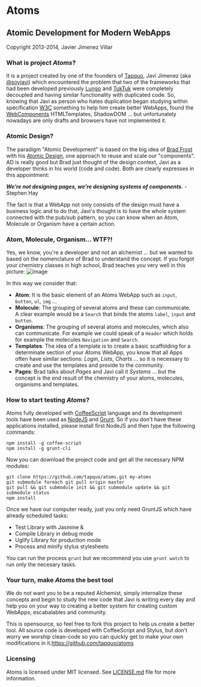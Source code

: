 # Atoms
## Atomic Development for Modern WebApps
Copyright 2013-2014, Javier Jimenez Villar


### What is project *Atoms*?
It is a project created by one of the founders of [Tapquo](http://tapquo.com), Javi Jimenez (aka [@soyjavi](http://twitter.com/soyjavi)) which encountered the problem that two of the frameworks that had been developed previously [Lungo](http://lungo.tapquo.com) and [TukTuk](http://tuktuk.tapquo.com) were completely decoupled and having similar functionality with duplicated code. So, knowing that Javi as person who hates duplication began studying within specification [W3C](http://www.w3.org/) something to help him create better WebApps, found the [WebComponents](https://dvcs.w3.org/hg/webcomponents/raw-file/tip/explainer/index.html) HTMLTemplates, ShadowDOM ... but unfortunately nowadays are only drafts and browsers have not implemented  it.


### Atomic Design?

The paradigm "Atomic Development" is based on the big idea of [Brad Frost](http://bradfrostweb.com) with his [Atomic Design](http://bradfrostweb.com/blog/post/atomic-web-design/), one approach to reuse and scale our "components". AD is really good but Brad just thought of the design context, Javi as a developer thinks in his world (code and code). Both are clearly expresses in this appointment:

***We’re not designing pages, we’re designing systems of components.*** - Stephen Hay

The fact is that a WebApp not only consists of the design must have a business logic and to do that, Javi's thought is to have the whole system connected with the pub/sub pattern, so you can know when an Atom, Molecule or Organism have a certain action.


### Atom, Molecule, Organism… WTF?!
Yes, we know, you're a developer and not an alchemist ... but we wanted to based on the nomenclature of Brad to understand the concept. If you forgot your chemistry classes in high school, Brad teaches you very well in this picture:
![image](http://cdn.tapquo.com/images/atoms/atomic-design-process.png)

In this way we consider that:

* **Atom**: It is the basic element of an Atoms WebApp such as `input`, `button`, `ul`, `img` ...
* **Molecule**: The grouping of several atoms and these can communicate. A clear example would be a `Search` that binds the atoms `label`, `input` and `button`.
* **Organisms**: The grouping of several atoms and molecules, which also can communicate. For example we could speak of a `Header` which holds for example the molecules `Navigation` and `Search`.
* **Templates**: The idea of ​​a template is to create a basic scaffolding for a determinate section of your Atoms WebApp, you know that all Apps often have similar sections: *Login*, *Lists*, *Charts* ... so it is necessary to create and use the templates and provide to the community.
* **Pages**: Brad talks about *Pages* and Javi call it *Systems* ... but the concept is the end result of the chemistry of your atoms, molecules, organisms and templates.


### How to start testing *Atoms*?
Atoms fully developed with [CoffeeScript](http://coffeescript.org) language and its development tools have been used as [NodeJS](http://nodejs.org) and [Grunt](http://gruntjs.com). So if you don't have these applications installed, please install first NodeJS and then type the following commands:

```
npm install -g coffee-script
npm install -g grunt-cli
```

Now you can download the project code and get all the necessary NPM modules:

```
git clone https://github.com/tapquo/atoms.git my-atoms
git submodule foreach git pull origin master
git pull && git submodule init && git submodule update && git submodule status
npm install
```

Once we have our computer ready, just you only need GruntJS which have already scheduled tasks:

* Test Library with Jasmine & 
* Compile Library in debug mode
* Uglify Library for production mode
* Process and minify stylus stylesheets

You can run the process `grunt` but we recommend you use `grunt watch` to run only the necesary tasks.


### Your turn, make *Atoms* the best tool 
We do not want you to be a reputed Alchemist, simply internalize these concepts and begin to study the new code that Javi is writing every day and help you on your way to creating a better system for creating custom WebApps, escabalables and community.

This is opensource, so feel free to fork this project to help us create a better tool. All source code is developed with CoffeeScript and Stylus, but don’t worry we worship clean-code so you can quickly get to make your own modifications in it.https://github.com/tapquo/atoms


### Licensing ###
Atoms is licensed under MIT licensed. See [LICENSE.md](https://github.com/tapquo/atoms/blob/master/LICENSE.md) file for more information.
